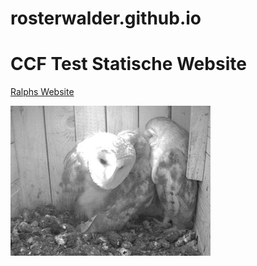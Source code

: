 # rosterwalder.github.io

# CCF Test Statische Website

[Ralphs Website](http://ralph-osterwalder.ch)

![Kommentar](Schleiereulen.jpg)
